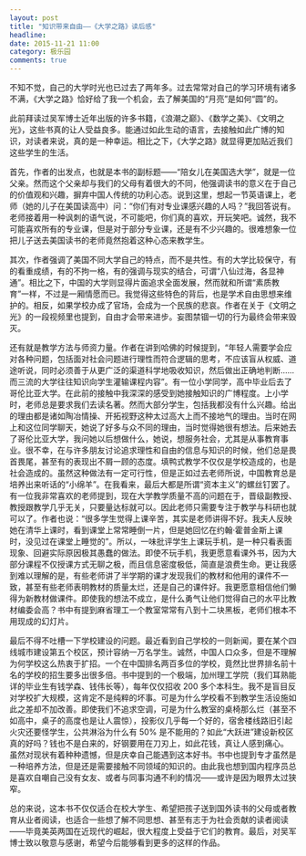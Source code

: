 ```yaml
---
layout: post
title: "知识带来自由——《大学之路》读后感"
headline: 
date: 2015-11-21 11:00
category: 极乐园
comments: true
---
```


不知不觉，自己的大学时光也已过去了两年多。过去常常对自己的学习环境有诸多不满，《大学之路》恰好给了我一个机会，去了解美国的“月亮”是如何“圆”的。

此前拜读过吴军博士近年出版的许多书籍，《浪潮之巅》、《数学之美》、《文明之光》，这些书真的让人受益良多。能通过如此生动的语言，去接触如此广博的知识，对读者来说，真的是一种幸运。相比之下，《大学之路》就显得更加贴近我们这些学生的生活。

<!-- more -->

首先，作者的出发点，也就是本书的副标题——“陪女儿在美国选大学”，就是一位父亲。然而这个父亲却与我们的父母有着很大的不同，他强调读书的意义在于自己的价值观和兴趣，摒弃中国人传统的功利心态。说到这里，想起一节英语课上，老师（她的儿子在美国读高中）问：“你们有对专业课感兴趣的人吗？”我回答说有。老师接着用一种讽刺的语气说，不可能吧，你们真的喜欢，开玩笑吧。诚然，我不可能喜欢所有的专业课，但是对于部分专业课，还是有不少兴趣的。很难想象一位把儿子送去美国读书的老师竟然抱着这种心态来教学生。

其次，作者强调了美国不同大学自己的特点，而不是共性。有的大学比较保守，有的看重成绩，有的不拘一格，有的强调与现实的结合，可谓“八仙过海，各显神通”。相比之下，中国的大学则显得片面追求全面发展，然而就和所谓“素质教育”一样，不过是一厢情愿而已。我觉得这些特色的背后，也是学术自由思想来维护的。相反，如果学校办成了官场，会成为一个民族的悲哀。作者在关于《文明之光》的一段视频里也提到，自由才会带来进步。妄图禁锢一切的行为最终会带来毁灭。

还有就是教学方法与师资力量。作者在讲到哈佛的时候提到，“年轻人需要学会应对各种问题，包括面对社会问题进行理性而符合逻辑的思考，不应该盲从权威、道途听说，同时必须善于从更广泛的渠道科学地吸收知识，然后做出正确地判断……而三流的大学往往知识向学生灌输课程内容”。有一位小学同学，高中毕业后去了哥伦比亚大学。在此前的接触中我深深的感受到她接触知识的广博程度。上小学时，老师总是要求我们去读名著。然而大部分学生，包括我都没有什么兴趣。给出的理由都是诸如陶冶情操、开拓视野这种太过高大上而不接地气的理由。当时在网上和这位同学聊天，她说了好多与众不同的理由，当时觉得她很有想法。后来她去了哥伦比亚大学，我问她以后想做什么，她说，想服务社会，尤其是从事教育事业。很不幸，在与许多朋友讨论追求理性和自由的信息与知识的时候，他们总是畏首畏尾，甚至有的表现出不屑一顾的态度。填鸭式教学不仅仅是学校造成的，也是社会造成的。虽然这种做法有一定可行性，但是正如过去老师所说，中国教育总是培养出来听话的“小绵羊”。在我看来，最后大都是所谓“资本主义”的螺丝钉罢了。有一位我非常喜欢的老师提到，现在大学教学质量不高的问题在于，晋级副教授、教授跟教学几乎无关，只要量达标就可以。因此老师只需要专注于教学与科研也就可以了。作者也说：“很多学生觉得上课辛苦，其实是老师讲得不好。我夫人反映她在清华上课时，看到课堂上常常睡倒一片，但是她回忆在约翰·霍普金斯上课时，没见过在课堂上睡觉的”。所以，一味批评学生上课玩手机，是一种只看表面现象、回避实际原因极其愚蠢的做法。即使不玩手机，我更愿意看课外书，因为大部分课程不仅授课方式无聊之极，而且信息密度极低，简直是浪费生命。更让我感到难以理解的是，有些老师讲了半学期的课才发现我们的教材和他用的课件不一致，甚至有些老师表明教材的质量太烂，还是自己的课件好。我更愿意相信他们懒得为新教材做课件。即使我的想法不成立，是什么勇气让他们觉得自己的水平比教材编委会高？书中有提到麻省理工一个教室常常有八到十二块黑板，老师们根本不用现成的幻灯片。

最后不得不吐槽一下学校建设的问题。最近看到自己学校的一则新闻，要在某个四线城市建设第五个校区，预计容纳一万名学生。诚然，中国人口众多，但是不理解为何学校这么热衷于扩招。一个在中国排名两百多位的学校，竟然比世界排名前十名的学校的招生要多出很多倍。书中提到的一个极端，加州理工学院（我们耳熟能详的毕业生有钱学森、钱伟长等），每年仅仅招收 200 多个本科生。我不是盲目反对学校扩大规模，这肯定不是纯粹的坏事。可是为什么学校看不到教学生活设施如此之差却不加改善。即使我们不追求空调，可是为什么教室的桌椅那么烂（甚至不如高中，桌子的高度也是让人震惊），投影仪几乎每一个好的，宿舍楼线路旧引起火灾还要怪学生，公共淋浴为什么有 50% 是不能用的？如此“大跃进”建设新校区真的好吗？钱也不是白来的，好钢要用在刀刃上，如此花钱，真让人感到痛心。
虽然对现状有着种种遗憾，但是庆幸自己能遇到这本好书。书中也提到专才虽然是一种培养方法，但是还是需要接触不同领域的知识的。由此我也想到国内程序员总是喜欢自嘲自己没有女友、或者与同事沟通不利的情况——或许是因为眼界太过狭窄。

总的来说，这本书不仅仅适合在校大学生、希望把孩子送到国外读书的父母或者教育从业者阅读，也适合一些想了解不同思想、甚至有志于为社会贡献的读者阅读——毕竟美英两国在近现代的崛起，很大程度上受益于它们的教育。最后，对吴军博士致以敬意与感谢，希望今后能够看到更多的这样的作品。